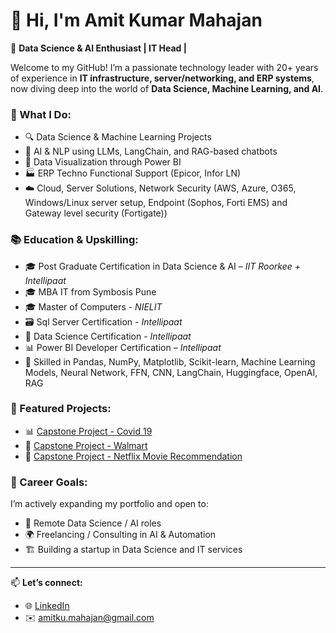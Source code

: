 # 👋 Hi, I'm Amit Kumar Mahajan

🎯 **Data Science & AI Enthusiast | IT Head |**

Welcome to my GitHub! I’m a passionate technology leader with 20+ years of experience in **IT infrastructure, server/networking, and ERP systems**, now diving deep into the world of **Data Science, Machine Learning, and AI**.

### 💼 What I Do:
- 🔍 Data Science & Machine Learning Projects
- 🧠 AI & NLP using LLMs, LangChain, and RAG-based chatbots
- 🧰 Data Visualization through Power BI
- 🏭 ERP Techno Functional Support (Epicor, Infor LN)
- ☁️ Cloud, Server Solutions, Network Security (AWS, Azure, O365, Windows/Linux server setup, Endpoint (Sophos, Forti EMS) and Gateway level security (Fortigate))

### 📚 Education & Upskilling:
- 🎓 Post Graduate Certification in Data Science & AI – *IIT Roorkee + Intellipaat*
- 🎓 MBA IT from Symbosis Pune
- 🎓 Master of Computers - *NIELIT*
- 🗃️ Sql Server Certification - *Intellipaat*
- 📜 Data Science Certification - *Intellipaat*
- 📊 Power BI Developer Certification – *Intellipaat*
- 🧠 Skilled in Pandas, NumPy, Matplotlib, Scikit-learn, Machine Learning Models, Neural Network, FFN, CNN, LangChain, Huggingface, OpenAI, RAG

### 📁 Featured Projects:
- 📊 [Capstone Project - Covid 19](https://github.com/amitmahajan09/Data-Science-AI-Portfolio/blob/main/Capstone%20Project%20(Covid%2019)/Capstone%20Project%20(Covid%2019).ipynb)
- 🤖 [Capstone Project - Walmart](https://github.com/amitmahajan09/Data-Science-AI-Portfolio/tree/main/Capstone%20Project%20Walmart)
- 🔬 [Capstone Project - Netflix Movie Recommendation](https://github.com/amitmahajan09/Data-Science-AI-Portfolio/tree/main/Capstone%20Project%20Netflix)

### 🚀 Career Goals:
I’m actively expanding my portfolio and open to:
- 💼 Remote Data Science / AI roles
- 🌍 Freelancing / Consulting in AI & Automation
- 🏗️ Building a startup in Data Science and IT services
---

📫 **Let’s connect:**
- 🌐 [LinkedIn](https://www.linkedin.com/in/amitkumahajan/)  
- ✉️ amitku.mahajan@gmail.com
